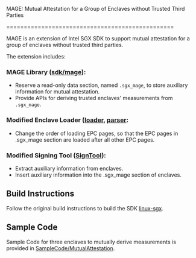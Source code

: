 MAGE: Mutual Attestation for a Group of Enclaves without Trusted Third Parties

================================================

MAGE is an extension of Intel SGX SDK to support mutual attestation for a group of enclaves without trusted third parties.

The extension includes:
### MAGE Library ([sdk/mage](sdk/mage)):
- Reserve a read-only data section, named `.sgx_mage`, to store auxiliary information for mutual attestation.
- Provide APIs for deriving trusted enclaves' measurements from `.sgx_mage`.

### Modified Enclave Loader ([loader](psw/urts/loader.cpp), [parser](psw/urts/parser):
- Change the order of loading EPC pages, so that the EPC pages in .sgx_mage section are loaded after all other EPC pages.

### Modified Signing Tool ([SignTool](sdk/sign_tool/SignTool)):
- Extract auxiliary information from enclaves.
- Insert auxiliary information into the .sgx_mage section of enclaves.

Build Instructions
------------
Follow the original build instructions to build the SDK [linux-sgx](https://github.com/01org/linux-sgx).

Sample Code
------------
Sample Code for three enclaves to mutually derive measurements is provided in [SampleCode/MutualAttestation](SampleCode/MutualAttestation).
